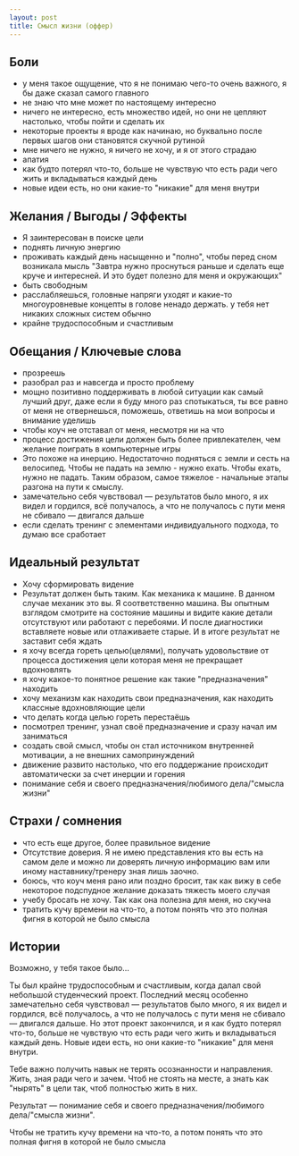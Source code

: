 ```yaml
---
layout: post
title: Смысл жизни (оффер)
---
```


## Боли

- у меня такое ощущение, что я не понимаю чего-то очень важного, я бы даже сказал самого главного
- не знаю что мне может по настоящему интересно
- ничего не интересно, есть множество идей, но они не цепляют настолько, чтобы пойти и сделать их
- некоторые проекты я вроде как начинаю, но буквально после первых шагов они становятся скучной рутиной
- мне ничего не нужно, я ничего не хочу, и я от этого страдаю
- апатия
- как будто потерял что-то, больше не чувствую что есть ради чего жить и вкладываться каждый день
- новые идеи есть, но они какие-то "никакие" для меня внутри

## Желания / Выгоды / Эффекты

- Я заинтересован в поиске цели
- поднять личную энергию
- проживать каждый день насыщенно и "полно", чтобы перед сном возникала мысль "Завтра нужно проснуться раньше и сделать еще круче и интересней. И это будет полезно для меня и окружающих"
- быть свободным
- расслабляешься, головные напряги уходят и какие-то многоуровневые концепты в голове ненадо держать. у тебя нет никаких сложных систем обычно
- крайне трудоспособным и счастливым

## Обещания / Ключевые слова

- прозреешь
- разобрал раз и навсегда и просто проблему
- мощно позитивно поддерживать в любой ситуации как самый лучший друг, даже если я буду много раз спотыкаться, ты все равно от меня не отвернешься, поможешь, ответишь на мои вопросы и внимание уделишь
- чтобы коуч не отставал от меня, несмотря ни на что
- процесс достижения цели должен быть более привлекателен, чем желание поиграть в компьютерные игры
- Это похоже на инерцию. Недостаточно подняться с земли и сесть на велосипед. Чтобы не падать на землю - нужно ехать. Чтобы ехать, нужно не падать. Таким образом, самое тяжелое - начальные этапы разгона на пути к смыслу.
- замечательно себя чувствовал — результатов было много, я их видел и гордился, всё получалось, а что не получалось с пути меня не сбивало — двигался дальше
- если сделать тренинг с элементами индивидуального подхода, то думаю все сработает

## Идеальный результат

- Хочу сформировать видение
- Результат должен быть таким. Как механика к машине. В данном случае механик это вы. Я соответственно машина. Вы опытным взглядом смотрите на состояние машины и видите какие детали отсутствуют или работают с перебоями. И после диагностики вставляете новые или отлаживаете старые. И в итоге результат не заставит себя ждать
- я хочу всегда гореть целью(целями), получать удовольствие от процесса достижения цели которая меня не прекращает вдохновлять
- я хочу какое-то понятное решение как такие "предназначения" находить
- хочу механизм как находить свои предназначения, как находить классные вдохновляющие цели
- что делать когда целью гореть перестаёшь
- посмотрел тренинг, узнал своё предназначение и сразу начал им заниматься
- создать свой смысл, чтобы он стал источником внутренней мотивации, а не внешних самопринуждений
- движение развито настолько, что его поддержание происходит автоматически за счет инерции и горения
- понимание себя и своего предназначения/любимого дела/"смысла жизни"

## Страхи / сомнения

- что есть еще другое, более правильное видение
- Отсутствие доверия. Я не имею представления кто вы есть на самом деле и можно ли доверять личную информацию вам или иному наставнику/тренеру зная лишь заочно.
- боюсь, что коуч меня рано или поздно бросит, так как вижу в себе некоторое подспудное желание доказать тяжесть моего случая
- учебу бросать не хочу. Так как она полезна для меня, но скучна
- тратить кучу времени на что-то, а потом понять что это полная фигня в которой не было смысла

## Истории

Возможно, у тебя такое было...

Ты был крайне трудоспособным и счастливым, когда далал свой небольшой студенческий проект. Последний месяц особенно замечательно себя чувствовал — результатов было много, я их видел и гордился, всё получалось, а что не получалось с пути меня не сбивало — двигался дальше. Но этот проект закончился, и я как будто потерял что-то, больше не чувствую что есть ради чего жить и вкладываться каждый день. Новые идеи есть, но они какие-то "никакие" для меня внутри.

Тебе важно получить навык не терять осознанности и направления. Жить, зная ради чего и зачем. Чтоб не стоять на месте, а знать как "нырять" в цели так, чтоб полностью жить в них.

Результат — понимание себя и своего предназначения/любимого дела/"смысла жизни". 

Чтобы не тратить кучу времени на что-то, а потом понять что это полная фигня в которой не было смысла
